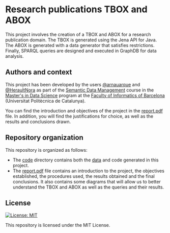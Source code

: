 # Research publications TBOX and ABOX

This project involves the creation of a TBOX and ABOX for a research publication domain. The TBOX is generated using the Jena API for Java. The ABOX is generated with a data generator that satisfies restrictions. Finally, SPARQL queries are designed and executed in GraphDB for data analysis.

## Authors and context

This project has been developed by the users [@arnauarque](https://github.com/arnauarque) and [@HeraultNora](https://github.com/HeraultNora) as part of the [Semantic Data Management](https://www.fib.upc.edu/en/studies/masters/master-data-science/curriculum/syllabus/SDM-MDS) course in the [Master's in Data Science](https://www.fib.upc.edu/en/studies/masters/master-data-science) program at the [Faculty of Informatics of Barcelona](https://www.fib.upc.edu/en) (Universitat Politècnica de Catalunya). 

You can find the introduction and objectives of the project in the [report.pdf](./report.pdf) file. In addition, you will find the justifications for choice, as well as the results and conclusions drawn.

## Repository organization

This repository is organized as follows: 

- The [code](code/) directory contains both the [data](code/data/) and code generated in this project. 
 - The [report.pdf](report.pdf) file contains an introduction to the project, the objectives established, the procedures used, the results obtained and the final conclusions. It also contains some diagrams that will allow us to better understand the TBOX and ABOX as well as the queries and their results.

## License

[![License: MIT](https://img.shields.io/badge/License-MIT-yellow.svg)](https://opensource.org/licenses/MIT)

This repository is licensed under the MIT License.